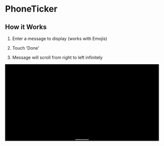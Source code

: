 # PhoneTicker

## How it Works

1. Enter a message to display (works with Emojis)

2. Touch 'Done'

3. Message will scroll from right to left infinitely

![Phone Ticker Demo](PhoneTickerDemo/PhoneTickerDemo.gif)
